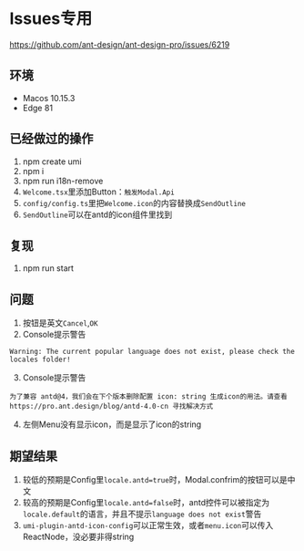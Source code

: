 # Issues专用
https://github.com/ant-design/ant-design-pro/issues/6219
## 环境
- Macos 10.15.3
- Edge 81
## 已经做过的操作
1. npm create umi
2. npm i
3. npm run i18n-remove
4. `Welcome.tsx`里添加Button：`触发Modal.Api`
5. `config/config.ts`里把`Welcome.icon`的内容替换成`SendOutline`
6. `SendOutline`可以在antd的icon组件里找到
## 复现
1. npm run start
## 问题
1. 按钮是英文`Cancel`,`OK`
2. Console提示警告
```
Warning: The current popular language does not exist, please check the locales folder!
```
3. Console提示警告
```index.js:1 Warning: In order to ensure compatibility with antd@4, we will delete the configuration icon in the next version, details can be viewed.
为了兼容 antd@4，我们会在下个版本删除配置 icon: string 生成icon的用法。请查看
https://pro.ant.design/blog/antd-4.0-cn 寻找解决方式
```

4. 左侧Menu没有显示icon，而是显示了icon的string

## 期望结果

1. 较低的预期是Config里`locale.antd=true`时，Modal.confrim的按钮可以是中文
2. 较高的预期是Config里`locale.antd=false`时，antd控件可以被指定为`locale.default`的语言，并且不提示`language does not exist`警告
3. `umi-plugin-antd-icon-config`可以正常生效，或者`menu.icon`可以传入ReactNode，没必要非得string

